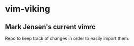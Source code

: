 # vim-viking
## Mark Jensen's current vimrc
Repo to keep track of changes in order to easily import them.
